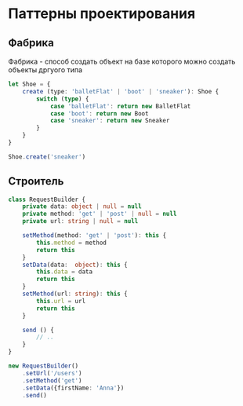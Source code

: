 # Паттерны проектирования

## Фабрика
Фабрика - способ создать объект на базе которого можно создать
объекты дргуого типа

```typescript
let Shoe = {
	create (type: 'balletFlat' | 'boot' | 'sneaker'): Shoe {
		switch (type) {
			case 'balletFlat': return new BalletFlat
			case 'boot': return new Boot
			case 'sneaker': return new Sneaker
		}
	}
}

Shoe.create('sneaker')
```

## Строитель

```typescript
class RequestBuilder {
	private data: object | null = null
	private method: 'get' | 'post' | null = null
	private url: string | null = null

	setMethod(method: 'get' | 'post'): this {
		this.method = method
		return this
	}
	setData(data:  object): this {
		this.data = data
		return this
	}
	setMethod(url: string): this {
		this.url = url
		return this
	}

	send () {
		// ..
	}
}

new RequestBuilder()
	.setUrl('/users')
	.setMethod('get')
	.setData({firstName: 'Anna'})
	.send()
```